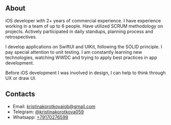 <!--
**korotkovak/korotkovak** is a ✨ _special_ ✨ repository because its `README.md` (this file) appears on your GitHub profile.

Here are some ideas to get you started:

- 🔭 I’m currently working on ...
- 🌱 I’m currently learning ...
- 👯 I’m looking to collaborate on ...
- 🤔 I’m looking for help with ...
- 💬 Ask me about ...
- 📫 How to reach me: ...
- 😄 Pronouns: ...
- ⚡ Fun fact: ...
-->

## About

iOS developer with 2+ years of commercial experience. I have experience working in a team of up to 6 people. Have utilized SCRUM methodology on projects. Actively participated in daily standups, planning process and retrospectives.

I develop applications on SwiftUI and UIKit, following the SOLID principle. I pay special attention to unit testing. I am constantly learning new technologies, watching WWDC and trying to apply best practices in app development.

Before iOS development I was involved in design, I can help to think through UX or draw UI.

## Contacts

* Email: [kristinakorotkovajob@gmail.com](mailto:kristinakorotkovajob@gmail.com)
* Telegram: [@kristinakorotkova059](https://t.me/kristinakorotkova059)
* Whatsapp: [+79170276599](https://wa.me/79170276599)
